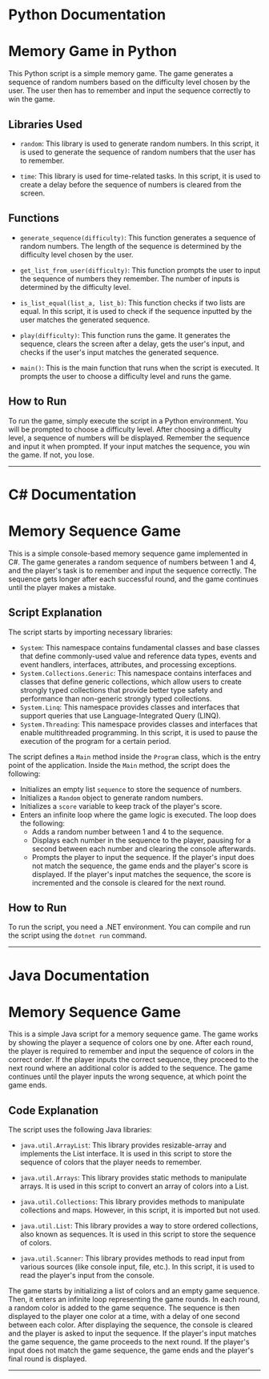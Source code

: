 # Python Documentation

# Memory Game in Python

This Python script is a simple memory game. The game generates a sequence of random numbers based on the difficulty level chosen by the user. The user then has to remember and input the sequence correctly to win the game.

## Libraries Used

- `random`: This library is used to generate random numbers. In this script, it is used to generate the sequence of random numbers that the user has to remember.

- `time`: This library is used for time-related tasks. In this script, it is used to create a delay before the sequence of numbers is cleared from the screen.

## Functions

- `generate_sequence(difficulty)`: This function generates a sequence of random numbers. The length of the sequence is determined by the difficulty level chosen by the user.

- `get_list_from_user(difficulty)`: This function prompts the user to input the sequence of numbers they remember. The number of inputs is determined by the difficulty level.

- `is_list_equal(list_a, list_b)`: This function checks if two lists are equal. In this script, it is used to check if the sequence inputted by the user matches the generated sequence.

- `play(difficulty)`: This function runs the game. It generates the sequence, clears the screen after a delay, gets the user's input, and checks if the user's input matches the generated sequence.

- `main()`: This is the main function that runs when the script is executed. It prompts the user to choose a difficulty level and runs the game.

## How to Run

To run the game, simply execute the script in a Python environment. You will be prompted to choose a difficulty level. After choosing a difficulty level, a sequence of numbers will be displayed. Remember the sequence and input it when prompted. If your input matches the sequence, you win the game. If not, you lose.

---

# C# Documentation

# Memory Sequence Game

This is a simple console-based memory sequence game implemented in C#. The game generates a random sequence of numbers between 1 and 4, and the player's task is to remember and input the sequence correctly. The sequence gets longer after each successful round, and the game continues until the player makes a mistake.

## Script Explanation

The script starts by importing necessary libraries:

- `System`: This namespace contains fundamental classes and base classes that define commonly-used value and reference data types, events and event handlers, interfaces, attributes, and processing exceptions.
- `System.Collections.Generic`: This namespace contains interfaces and classes that define generic collections, which allow users to create strongly typed collections that provide better type safety and performance than non-generic strongly typed collections.
- `System.Linq`: This namespace provides classes and interfaces that support queries that use Language-Integrated Query (LINQ).
- `System.Threading`: This namespace provides classes and interfaces that enable multithreaded programming. In this script, it is used to pause the execution of the program for a certain period.

The script defines a `Main` method inside the `Program` class, which is the entry point of the application. Inside the `Main` method, the script does the following:

- Initializes an empty list `sequence` to store the sequence of numbers.
- Initializes a `Random` object to generate random numbers.
- Initializes a `score` variable to keep track of the player's score.
- Enters an infinite loop where the game logic is executed. The loop does the following:
  - Adds a random number between 1 and 4 to the sequence.
  - Displays each number in the sequence to the player, pausing for a second between each number and clearing the console afterwards.
  - Prompts the player to input the sequence. If the player's input does not match the sequence, the game ends and the player's score is displayed. If the player's input matches the sequence, the score is incremented and the console is cleared for the next round.

## How to Run

To run the script, you need a .NET environment. You can compile and run the script using the `dotnet run` command.

---

# Java Documentation

# Memory Sequence Game

This is a simple Java script for a memory sequence game. The game works by showing the player a sequence of colors one by one. After each round, the player is required to remember and input the sequence of colors in the correct order. If the player inputs the correct sequence, they proceed to the next round where an additional color is added to the sequence. The game continues until the player inputs the wrong sequence, at which point the game ends.

## Code Explanation

The script uses the following Java libraries:

- `java.util.ArrayList`: This library provides resizable-array and implements the List interface. It is used in this script to store the sequence of colors that the player needs to remember.

- `java.util.Arrays`: This library provides static methods to manipulate arrays. It is used in this script to convert an array of colors into a List.

- `java.util.Collections`: This library provides methods to manipulate collections and maps. However, in this script, it is imported but not used.

- `java.util.List`: This library provides a way to store ordered collections, also known as sequences. It is used in this script to store the sequence of colors.

- `java.util.Scanner`: This library provides methods to read input from various sources (like console input, file, etc.). In this script, it is used to read the player's input from the console.

The game starts by initializing a list of colors and an empty game sequence. Then, it enters an infinite loop representing the game rounds. In each round, a random color is added to the game sequence. The sequence is then displayed to the player one color at a time, with a delay of one second between each color. After displaying the sequence, the console is cleared and the player is asked to input the sequence. If the player's input matches the game sequence, the game proceeds to the next round. If the player's input does not match the game sequence, the game ends and the player's final round is displayed.

---
